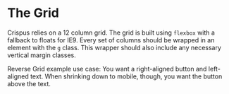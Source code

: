 # The Grid

Crispus relies on a 12 column grid. The grid is built using `flexbox` with a fallback to floats for IE9. Every set of columns should be wrapped in an element with the `g` class. This wrapper should also include any necessary vertical margin classes. 

Reverse Grid example use case: You want a right-aligned button and left-aligned text. When shrinking down to mobile, though, you want the button above the text.
